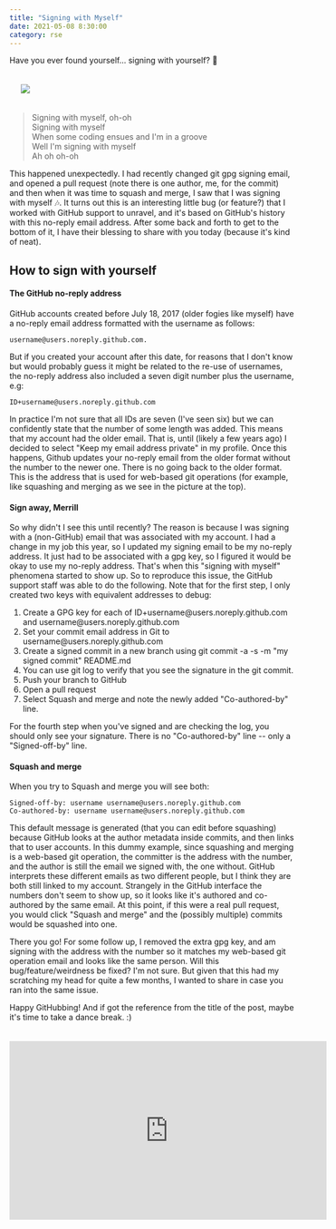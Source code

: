 ```yaml
---
title: "Signing with Myself"
date: 2021-05-08 8:30:00
category: rse
---
```


Have you ever found yourself... signing with yourself? 🤔️

<div style="padding:20px">
   <img src="{{ site.baseurl }}/assets/images/posts/github/signing-with-myself.png">
</div>

> Signing with myself, oh-oh <br>
> Signing with myself <br>
> When some coding ensues and I'm in a groove <br>
> Well I'm signing with myself <br>
> Ah oh oh-oh <br>

This happened unexpectedly. I had recently changed git gpg signing email, and opened a 
pull request (note there is one author, me, for the commit) and then when
it was time to squash and merge, I saw that I was signing with myself 🎶️. It turns
out this is an interesting little bug (or feature?) that I worked with GitHub
support to unravel, and it's based on GitHub's history with this no-reply
email address. After some back and forth to get to the bottom of it, I have 
their blessing to share with you today (because it's kind of neat).

## How to sign with yourself

#### The GitHub no-reply address

GitHub accounts created before July 18, 2017 (older fogies like myself)
have a no-reply email address formatted with the username as follows:

```
username@users.noreply.github.com.
```

But if you created your account after this date, for reasons that I don't know
but would probably guess it might be related to the re-use of usernames, the no-reply
address also included a seven digit number plus the username, e.g:

```
ID+username@users.noreply.github.com
```

In practice I'm not sure that all IDs are seven (I've seen six) but we can
confidently state that the number of some length was added. This means that
my account had the older email. That is, until (likely a few years ago) I decided
to select "Keep my email address private" in my profile. Once this happens,
Github updates your no-reply email from the older format without the number
to the newer one. There is no going back to the older format. This is the
address that is used for web-based git operations (for example, like squashing
and merging as we see in the picture at the top).

#### Sign away, Merrill

So why didn't I see this until recently? The reason is because I was signing
with a (non-GitHub) email that was associated with my account. I had a change
in my job this year, so I updated my signing email to be my no-reply address.
It just had to be associated with a gpg key, so I figured it would be okay to use
my no-reply address. That's when this "signing with myself" phenomena started to show up. So to reproduce
this issue, the GitHub support staff was able to do the following. Note that
for the first step, I only created two keys with equivalent addresses to debug:

<ol class="custom-counter">
  <li>Create a GPG key for each of ID+username@users.noreply.github.com and username@users.noreply.github.com</li>
  <li>Set your commit email address in Git to username@users.noreply.github.com</li>
  <li>Create a signed commit in a new branch using git commit -a -s -m "my signed commit" README.md</li>
  <li>You can use git log to verify that you see the signature in the git commit.</li>
  <li>Push your branch to GitHub</li>
  <li>Open a pull request</li>
  <li>Select Squash and merge and note the newly added "Co-authored-by" line.</li>
</ol>


For the fourth step when you've signed and are checking the log, you should
only see your signature. There is no "Co-authored-by" line -- only a "Signed-off-by" line.

#### Squash and merge

When you try to Squash and merge you will see both:

```
Signed-off-by: username username@users.noreply.github.com
Co-authored-by: username username@users.noreply.github.com
```

This default message is generated (that you can edit before squashing) because
GitHub looks at the author metadata inside commits, and then links
that to user accounts. In this dummy example, since squashing and merging
is a web-based git operation, the committer is the address with the number,
and the author is still the email we signed with, the one without.
GitHub interprets these different emails as two different people, but I think
they are both still linked to my account. Strangely in the GitHub interface the
numbers don't seem to show up, so it looks like it's authored and co-authored by the same email.
At this point, if this were a real pull request, you would click "Squash and merge"
and the (possibly multiple) commits would be squashed into one. 

There you go! For some follow up, I removed the extra gpg key, and am signing with the address 
with the number so it matches my web-based git operation email
and looks like the same person. Will this bug/feature/weirdness be fixed? I'm not sure. But given
that this had my scratching my head for quite a few months, I wanted to share
in case you ran into the same issue.

Happy GitHubbing! And if got the reference from the title of the post,
maybe it's time to take a dance break. :)

<iframe style="margin:auto; padding-top:20px" width="560" height="315" src="https://www.youtube.com/embed/FG1NrQYXjLU" title="YouTube video player" frameborder="0" allow="accelerometer; autoplay; clipboard-write; encrypted-media; gyroscope; picture-in-picture" allowfullscreen></iframe>
